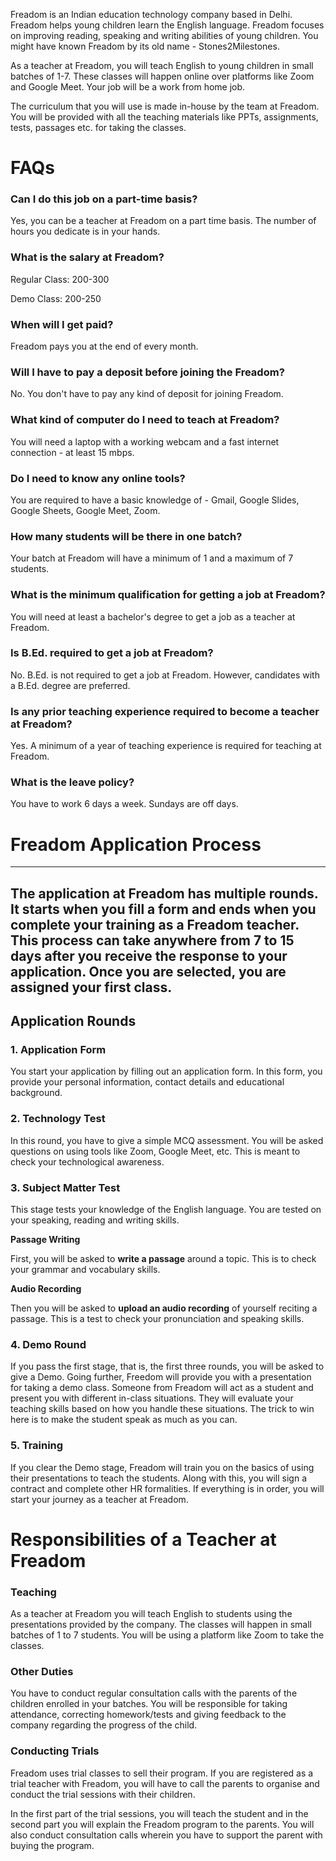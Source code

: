 


Freadom is an Indian education technology company based in Delhi. Freadom helps young children learn the English language. Freadom focuses on improving reading, speaking and writing abilities of young children. You might have known Freadom by its old name - Stones2Milestones.

As a teacher at Freadom, you will teach English to young children in small batches of 1-7. These classes will happen online over platforms like Zoom and Google Meet. Your job will be a work from home job.

The curriculum that you will use is made in-house by the team at Freadom. You will be provided with all the teaching materials like PPTs, assignments, tests, passages etc. for taking the classes. 


# FAQs


### Can I do this job on a part-time basis?

Yes, you can be a teacher at Freadom on a part time basis. The number of hours you dedicate is in your hands.


### What is the salary at Freadom?

Regular Class: 200-300

Demo Class: 200-250


### When will I get paid?

Freadom pays you at the end of every month.


### Will I have to pay a deposit before joining the Freadom?

No. You don't have to pay any kind of deposit for joining Freadom.


### What kind of computer do I need to teach at Freadom?

You will need a laptop with a working webcam and a fast internet connection - at least 15 mbps.


### Do I need to know any online tools?

You are required to have a basic knowledge of - Gmail, Google Slides, Google Sheets, Google Meet, Zoom.


### How many students will be there in one batch?

Your batch at Freadom will have a minimum of 1 and a maximum of 7 students.


### What is the minimum qualification for getting a job at Freadom?

You will need at least a bachelor's degree to get a job as a teacher at Freadom.


### Is B.Ed. required to get a job at Freadom?

No. B.Ed. is not required to get a job at Freadom. However, candidates with a B.Ed. degree are preferred.


### Is any prior teaching experience required to become a teacher at Freadom?

Yes. A minimum of a year of teaching experience is required for teaching at Freadom.


### What is the leave policy?

You have to work 6 days a week. Sundays are off days.


# Freadom Application Process

---



## The application at Freadom has multiple rounds. It starts when you fill a form and ends when you complete your training as a Freadom teacher. This process can take anywhere from 7 to 15 days after you receive the response to your application. Once you are selected,  you are assigned your first class.


## Application Rounds


### 1. Application Form

You start your application by filling out an application form. In this form, you provide your personal information, contact details and educational background. 


###  2. Technology Test

In this round, you have to give a simple MCQ assessment. You will be asked questions on using tools like Zoom, Google Meet, etc. This is meant to check your technological awareness.


### 3. Subject Matter Test

This stage tests your knowledge of the English language. You are tested on your speaking, reading  and writing skills. 


**Passage Writing**

First, you will be asked to **write a passage** around a topic. This is to check your grammar and vocabulary skills.


**Audio Recording**

Then you will be asked to **upload an audio recording** of yourself reciting a passage. This is a test to check your pronunciation and speaking skills.


### 4. Demo Round

If you pass the first stage, that is, the first three rounds, you will be asked to give a Demo. Going further, Freedom will provide you with a presentation for taking a demo class. Someone from Freadom will act as a student and present you with different in-class situations. They will evaluate your teaching skills based on how you handle these situations. The trick to win here is to make the student speak as much as you can.


### 5. Training

If you clear the Demo stage, Freadom will train you on the basics of using their presentations to teach the students. Along with this, you will sign a contract and complete other HR formalities. If everything is in order, you will start your journey as a teacher at Freadom.


# Responsibilities of a Teacher at Freadom


### Teaching

As a teacher at Freadom you will teach English to students using the presentations provided by the company.  The classes will happen in small batches of 1 to 7 students. You will be using a platform like Zoom to take the classes.


### Other Duties

You have to conduct regular consultation calls with the parents of the children enrolled in your batches. You will be responsible for taking attendance, correcting homework/tests and giving feedback to the company regarding the progress of the child.


### Conducting Trials

Freadom uses trial classes to sell their program. If you are registered as a trial teacher with Freadom, you will have to call the parents to organise and conduct the trial sessions with their children. 

In the first part of the trial sessions, you will teach the student and in the second part you will explain the Freadom program to the parents. You will also conduct consultation calls wherein you have to support the parent with buying the program. 
